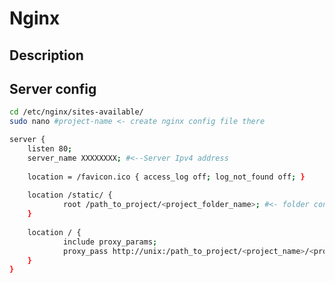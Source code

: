 # Nginx

## Description

## Server config
```bash
cd /etc/nginx/sites-available/
sudo nano #project-name <- create nginx config file there
```
```bash
server {
    listen 80;
    server_name XXXXXXXX; #<--Server Ipv4 address
 
    location = /favicon.ico { access_log off; log_not_found off; }
 
    location /static/ {
            root /path_to_project/<project_folder_name>; #<- folder containing static folder, normally same folder with manage.py 
    }
 
    location / {
            include proxy_params;
            proxy_pass http://unix:/path_to_project/<project_name>/<project_name>.sock;
    }
}
```

<!--stackedit_data:
eyJoaXN0b3J5IjpbMTQxMTE2NzQ4OSwzNTQyODQ4OF19
-->